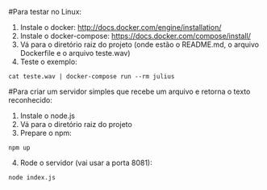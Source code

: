 #Para testar no Linux:
1. Instale o docker: http://docs.docker.com/engine/installation/
2. Instale o docker-compose: https://docs.docker.com/compose/install/
3. Vá para o diretório raiz do projeto (onde estão o README.md, o arquivo Dockerfile e o arquivo teste.wav)
3. Teste o exemplo:
```
cat teste.wav | docker-compose run --rm julius 
```

#Para criar um servidor simples que recebe um arquivo e retorna o texto reconhecido:
1. Instale o node.js
2. Vá para o diretório raiz do projeto
3. Prepare o npm:
  ```
  npm up
  ```
4. Rode o servidor (vai usar a porta 8081):
  ```
  node index.js
  ```
